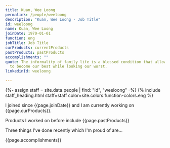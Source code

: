 ```yaml
---
title: Kuan, Wee Loong
permalink: /people/weeloong
description: "Kuan, Wee Loong - Job Title"
id: weeloong
name: Kuan, Wee Loong
joinDate: 1970-01-01
function: eng
jobTitle: Job Title
curProducts: currentProducts
pastProducts: pastProducts
accomplishments: ""
quote: The informality of family life is a blessed condition that allows us all
  to become our best while looking our worst.
linkedinId: weeloong

---
```


{%- assign staff = site.data.people | find: "id", "weeloong" -%}
{% include staff_heading.html staff=staff color=site.colors.function-colors.eng %}

<p>I joined since {{page.joinDate}} and I am currently working on {{page.curProducts}}.</p>

<p>Products I worked on before include {{page.pastProducts}}</p>

<p>Three things I've done recently which I'm proud of are...</p>
{{page.accomplishments}}
